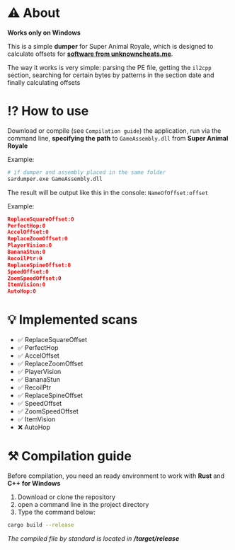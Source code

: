 # ⚠️ About
**Works only on Windows**

This is a simple **dumper** for Super Animal Royale, which is designed to calculate offsets for [**software from unknowncheats.me**](https://www.unknowncheats.me/forum/other-games/465314-super-animal-royale-hack.html).

The way it works is very simple: parsing the PE file, getting the `il2cpp` section, searching for certain bytes by patterns in the section date and finally calculating offsets

# ⁉️ How to use
Download or compile (see `Compilation guide`) the application, run via the command line, **specifying the path** to `GameAssembly.dll` from **Super Animal Royale**

Example:
```bash
# if dumper and assembly placed in the same folder
sardumper.exe GameAssembly.dll
```

The result will be output like this in the console: ``NameOfOffset:offset``

Example:
```json
ReplaceSquareOffset:0
PerfectHop:0
AccelOffset:0
ReplaceZoomOffset:0
PlayerVision:0
BananaStun:0
RecoilPtr:0
ReplaceSpineOffset:0
SpeedOffset:0
ZoomSpeedOffset:0
ItemVision:0
AutoHop:0
```

# 💡 Implemented scans
- ✅ ReplaceSquareOffset
- ✅ PerfectHop
- ✅ AccelOffset
- ✅ ReplaceZoomOffset
- ✅ PlayerVision
- ✅ BananaStun
- ✅ RecoilPtr
- ✅ ReplaceSpineOffset
- ✅ SpeedOffset
- ✅ ZoomSpeedOffset
- ✅ ItemVision
- ❌ AutoHop

# ⚒️ Compilation guide
Before compilation, you need an ready environment to work with **Rust** and **C++ for Windows**

1. Download or clone the repository
2. open a command line in the project directory
3. Type the command below:
```bash
cargo build --release
```

*The compiled file by standard is located in **/target/release***
